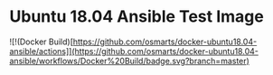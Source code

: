 # Ubuntu 18.04 Ansible Test Image

![!(Docker Build)[https://github.com/osmarts/docker-ubuntu18.04-ansible/actions]](https://github.com/osmarts/docker-ubuntu18.04-ansible/workflows/Docker%20Build/badge.svg?branch=master)

